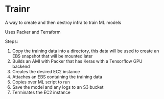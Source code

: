 # Trainr
A way to create and then destroy infra to train ML models

Uses Packer and Terraform

Steps:
1. Copy the training data into a directory, this data will be used to create an EBS snapshot that will be mounted later
2. Builds an AMI with Packer that has Keras with a Tensorflow GPU backend
3. Creates the desired EC2 instance
4. Attaches an EBS containing the training data
5. Copies over ML script to run
6. Save the model and any logs to an S3 bucket
7. Terminates the EC2 instance
